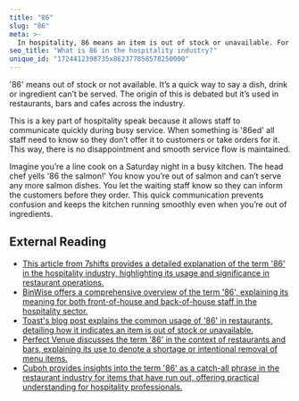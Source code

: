 ```yaml
---
title: "86"
slug: "86"
meta: >-
  In hospitality, 86 means an item is out of stock or unavailable. For example, a menu item that's sold out. It helps staff communicate shortages quickly.
seo_title: "What is 86 in the hospitality industry?"
unique_id: "1724412398735x862377858578250000"
---
```


'86' means out of stock or not available. It’s a quick way to say a dish, drink or ingredient can’t be served. The origin of this is debated but it’s used in restaurants, bars and cafes across the industry.

This is a key part of hospitality speak because it allows staff to communicate quickly during busy service. When something is '86ed' all staff need to know so they don’t offer it to customers or take orders for it. This way, there is no disappointment and smooth service flow is maintained.

Imagine you’re a line cook on a Saturday night in a busy kitchen. The head chef yells '86 the salmon!' You know you’re out of salmon and can’t serve any more salmon dishes. You let the waiting staff know so they can inform the customers before they order. This quick communication prevents confusion and keeps the kitchen running smoothly even when you’re out of ingredients.

## External Reading

- [This article from 7shifts provides a detailed explanation of the term '86' in the hospitality industry, highlighting its usage and significance in restaurant operations.](https://www.7shifts.com/blog/what-does-86-mean-hospitality/)
- [BinWise offers a comprehensive overview of the term '86', explaining its meaning for both front-of-house and back-of-house staff in the hospitality sector.](https://home.binwise.com/blog/86-meaning)
- [Toast's blog post explains the common usage of '86' in restaurants, detailing how it indicates an item is out of stock or unavailable.](https://pos.toasttab.com/blog/on-the-line/86d)
- [Perfect Venue discusses the term '86' in the context of restaurants and bars, explaining its use to denote a shortage or intentional removal of menu items.](https://www.perfectvenue.com/post/what-does-86-mean-in-a-restaurant)
- [Cuboh provides insights into the term '86' as a catch-all phrase in the restaurant industry for items that have run out, offering practical understanding for hospitality professionals.](https://www.cuboh.com/blog/86-meaning)